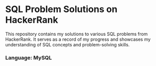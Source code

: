 # SQL Problem Solutions on HackerRank
This repository contains my solutions to various SQL problems from HackerRank. It serves as a record of my progress and showcases my understanding of SQL concepts and problem-solving skills.
### Language: MySQL
